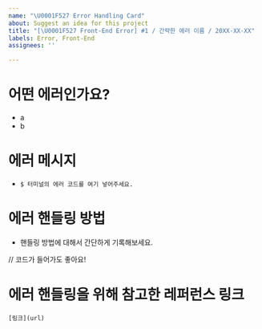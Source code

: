 ```yaml
---
name: "\U0001F527 Error Handling Card"
about: Suggest an idea for this project
title: "[\U0001F527 Front-End Error] #1 / 간략한 에러 이름 / 20XX-XX-XX"
labels: Error, Front-End
assignees: ''

---
```


# 어떤 에러인가요?

- a
- b

# 에러 메시지

- `$ 터미널의 에러 코드를 여기 넣어주세요.`

# 에러 핸들링 방법

- 핸들링 방법에 대해서 간단하게 기록해보세요.

// 코드가 들어가도 좋아요!

# 에러 핸들링을 위해 참고한 레퍼런스 링크

`[링크](url)`
